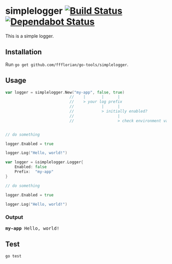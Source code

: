 # simplelogger [![Build Status](https://action-badges.now.sh/ffflorian/go-tools)](https://github.com/ffflorian/go-tools/actions/) [![Dependabot Status](https://api.dependabot.com/badges/status?host=github&repo=ffflorian/go-tools)](https://dependabot.com)

This is a simple logger.

## Installation

Run `go get github.com/ffflorian/go-tools/simplelogger`.

## Usage

```go
var logger = simplelogger.New("my-app", false, true)
                            //    |       |      |
                            //    > your log prefix
                            //            |      |
                            //            > initially enabled?
                            //                   |
                            //                   > check environment variables?


// do something

logger.Enabled = true

logger.Log("Hello, world!")
```

```go
var logger = &simplelogger.Logger{
	Enabled: false
	Prefix:  "my-app"
}

// do something

logger.Enabled = true

logger.Log("Hello, world!")
```

### Output

<pre>
<b>my-app</b> Hello, world!
</pre>

## Test

```
go test
```
